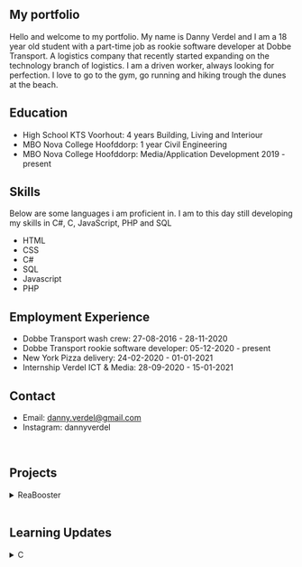 ## My portfolio
  Hello and welcome to my portfolio. My name is Danny Verdel and I am a 18 year old student with a part-time job as rookie software developer at Dobbe Transport. A logistics company that recently started expanding on the technology branch of logistics. I am a driven worker, always looking for perfection. I love to go to the gym, go running and hiking trough the dunes at the beach. 
  
## Education
- High School KTS Voorhout: 4 years Building, Living and Interiour
- MBO Nova College Hoofddorp: 1 year Civil Engineering
- MBO Nova College Hoofddorp: Media/Application Development 2019 - present

## Skills
Below are some languages i am proficient in. I am to this day still developing my skills in C#, C, JavaScript, PHP and SQL
- HTML 
- CSS 
- C# 
- SQL 
- Javascript 
- PHP

## Employment Experience
- Dobbe Transport wash crew: 27-08-2016 - 28-11-2020
- Dobbe Transport rookie software developer: 05-12-2020 - present
- New York Pizza delivery: 24-02-2020 - 01-01-2021
- Internship Verdel ICT & Media: 28-09-2020 - 15-01-2021

## Contact
- Email: danny.verdel@gmail.com
- Instagram: dannyverdel

<br>

## Projects
<details>
  <summary>ReaBooster</summary>
  This is a fun web game where you have to click the targets as fast as possible. It registers your reaction time and score. I did this with HTML and CSS for the looks and JavaScript for the functions and interaction. I made the base of this in a course called 'The complete web developer course 2.0' on udemy and added some extra features and styles by myself.
</details>

<br>

## Learning Updates
<details>
  <summary>C</summary>
  - I have completed the 'Learning C course' and can now continue to the 'Advanced C programming' course. But before that i will first look for a easy C challenge to test my skills. 
  - I found a great challenge. I had to read a file and display the amount of lines in the file. I succesfully completed this challenge and started the 'Advanced C Programming' course. 
</details>
